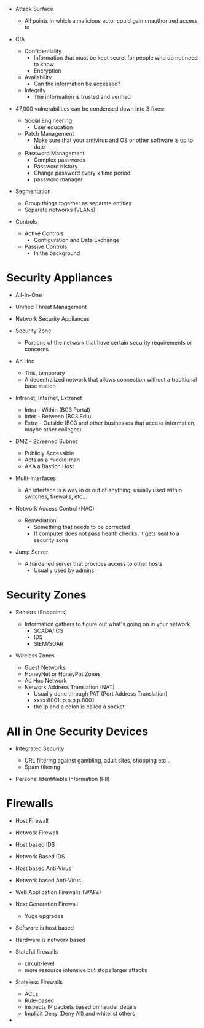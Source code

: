 
- Attack Surface
	- All points in which a malicious actor could gain unauthorized access to 

- CIA
	- Confidentiality
		- Information that must be kept secret for people who do not need to know
		- Encryption
	- Availability
		- Can the information be accessed?
	- Integrity
		- The information is trusted and verified 

- 47,000 vulnerabilities can be condensed down into 3 fixes:
	- Social Engineering
		- User education
	- Patch Management
		- Make sure that your antivirus and OS or other software is up to date
	- Password Management 
		- Complex passwords
		- Password history
		- Change password every x time period 
		- password manager

- Segmentation
	- Group things together as separate entities 
	- Separate networks (VLANs) 

- Controls
	- Active Controls
		- Configuration and Data Exchange
	- Passive Controls
		- In the background

# Security Appliances

- All-In-One
- Unified Threat Management
- Network Security Appliances 

- Security Zone
	- Portions of the network that have certain security requirements or concerns

- Ad Hoc
	- This, temporary 
	- A decentralized network that allows connection without a traditional base station

- Intranet, Internet, Extranet
	- Intra - Within (BC3 Portal)
	- Inter - Between (BC3.Edu) 
	- Extra - Outside (BC3 and other businesses that access information, maybe other colleges)

- DMZ - Screened Subnet 
	- Publicly Accessible
	- Acts as a middle-man
	- AKA a Bastion Host

- Multi-interfaces
	- An interface is a way in or out of anything, usually used within switches, firewalls, etc...

- Network Access Control (NAC) 
	- Remediation 
		- Something that needs to be corrected
		- If computer does not pass health checks, it gets sent to a security zone 

- Jump Server
	- A hardened server that provides access to other hosts 
		- Usually used by admins

# Security Zones

- Sensors (Endpoints)
	- Information gathers to figure out what's going on in your network
		- SCADA/ICS
		- IDS
		- SIEM/SOAR

- Wireless Zones
	- Guest Networks
	- HoneyNet or HoneyPot Zones
	- Ad Hoc Network
	- Network Address Translation (NAT) 
		- Usually done through PAT (Port Address Translation)
		- xxxx:8001: p.p.p.p.8001
		- the Ip and a colon is called a socket

# All in One Security Devices 

- Integrated Security
	- URL filtering against gambling, adult sites, shopping etc...
	- Spam filtering 

- Personal Identifiable Information (PII) 


# Firewalls

- Host Firewall

- Network Firewall

- Host based IDS

- Network Based IDS 

- Host based Anti-Virus 

- Network based Anti-Virus

- Web Application Firewalls (WAFs)

- Next Generation Firewall
	- Yuge upgrades

- Software is host based
- Hardware is network based


- Stateful firewalls
	- circuit-level
	- more resource intensive but stops larger attacks
- Stateless Firewalls
	- ACLs 
	- Rule-based
	- inspects IP packets based on header details
	- Implicit Deny (Deny All) and whitelist others

- 